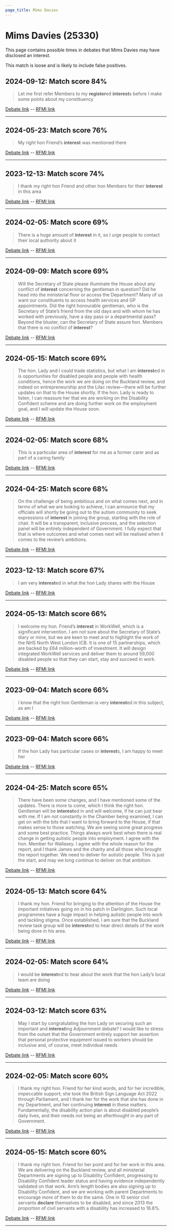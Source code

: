 ```yaml
---
page_title: Mims Davies
---
```


# Mims Davies  (25330)

This page contains possible times in debates that Mims Davies may have disclosed an interest.

This match is loose and is likely to include false positives. 



## 2024-09-12: Match score 84%

>Let me first refer Members to my **register**ed **interest**s before I make some points about my constituency

[Debate link](https://www.theyworkforyou.com/debates/?id=2024-09-12b.1057.2)  --  [RFMI link](https://www.theyworkforyou.com/mp/25330/register)


---



## 2024-05-23: Match score 76%

>My right hon Friend’s **interest** was mentioned there

[Debate link](https://www.theyworkforyou.com/debates/?id=2024-05-23c.1028.2)  --  [RFMI link](https://www.theyworkforyou.com/mp/25330/register)


---



## 2023-12-13: Match score 74%

>I thank my right hon Friend and other hon Members for their **interest** in this area

[Debate link](https://www.theyworkforyou.com/debates/?id=2023-12-13c.879.3)  --  [RFMI link](https://www.theyworkforyou.com/mp/25330/register)


---



## 2024-02-05: Match score 69%

>There is a huge amount of **interest** in it, so I urge people to contact their local authority about it

[Debate link](https://www.theyworkforyou.com/debates/?id=2024-02-05c.40.4)  --  [RFMI link](https://www.theyworkforyou.com/mp/25330/register)


---



## 2024-09-09: Match score 69%

>Will the Secretary of State please illuminate the House about any conflict of **interest** concerning the gentleman in question? Did he head into the ministerial floor or access the Department? Many of us want our constituents to access health services and GP appointments. Did the right honourable gentleman, who is the Secretary of State’s friend from the old days and with whom he has worked with previously, have a day pass or a departmental pass? Beyond the bluster, can the Secretary of State assure hon. Members that there is no conflict of **interest**?

[Debate link](https://www.theyworkforyou.com/debates/?id=2024-09-09b.578.3)  --  [RFMI link](https://www.theyworkforyou.com/mp/25330/register)


---



## 2024-05-15: Match score 69%

>The hon. Lady and I could trade statistics, but what I am **interest**ed in is opportunities for disabled people and people with health conditions, hence the work we are doing on the Buckland review, and indeed on entrepreneurship and the Lilac review—there will be further updates on that to the House shortly. If the hon. Lady is ready to listen, I can reassure her that we are working on the Disability Confident scheme and are doing further work on the employment goal, and I will update the House soon.

[Debate link](https://www.theyworkforyou.com/debates/?id=2024-05-15c.240.3)  --  [RFMI link](https://www.theyworkforyou.com/mp/25330/register)


---



## 2024-02-05: Match score 68%

>This is a particular area of **interest** for me as a former carer and as part of a caring family

[Debate link](https://www.theyworkforyou.com/debates/?id=2024-02-05c.9.3)  --  [RFMI link](https://www.theyworkforyou.com/mp/25330/register)


---



## 2024-04-25: Match score 68%

>On the challenge of being ambitious and on what comes next, and in terms of what we are looking to achieve, I can announce that my officials will shortly be going out to the autism community to seek expressions of **interest** in joining the group, starting with the role of chair. It will be a transparent, inclusive process, and the selection panel will be entirely independent of Government. I fully expect that that is where outcomes and what comes next will be realised when it comes to the review’s ambitions.

[Debate link](https://www.theyworkforyou.com/debates/?id=2024-04-25b.1204.3)  --  [RFMI link](https://www.theyworkforyou.com/mp/25330/register)


---



## 2023-12-13: Match score 67%

>I am very **interest**ed in what the hon Lady shares with the House

[Debate link](https://www.theyworkforyou.com/debates/?id=2023-12-13c.878.1)  --  [RFMI link](https://www.theyworkforyou.com/mp/25330/register)


---



## 2024-05-13: Match score 66%

>I welcome my hon. Friend’s **interest** in WorkWell, which is a significant intervention. I am not sure about the Secretary of State’s diary or mine, but we are keen to meet and to highlight the work of the NHS North West London ICB. It is one of 15 partnerships, which are backed by £64 million-worth of investment. It will design integrated WorkWell services and deliver them to around 59,000 disabled people so that they can start, stay and succeed in work.

[Debate link](https://www.theyworkforyou.com/debates/?id=2024-05-13c.19.6)  --  [RFMI link](https://www.theyworkforyou.com/mp/25330/register)


---



## 2023-09-04: Match score 66%

>I know that the right hon Gentleman is very **interest**ed in this subject, as am I

[Debate link](https://www.theyworkforyou.com/debates/?id=2023-09-04c.5.5)  --  [RFMI link](https://www.theyworkforyou.com/mp/25330/register)


---



## 2023-09-04: Match score 66%

>If the hon Lady has particular cases or **interest**s, I am happy to meet her

[Debate link](https://www.theyworkforyou.com/debates/?id=2023-09-04c.23.2)  --  [RFMI link](https://www.theyworkforyou.com/mp/25330/register)


---



## 2024-04-25: Match score 65%

>There have been some changes, and I have mentioned some of the updates. There is more to come, which I think the right hon. Gentleman will be  **interest**ed in and will welcome, if he can just bear with me. If I am not constantly in the Chamber being examined, I can get on with the bits that I want to bring forward to the House, if that makes sense to those watching. We are seeing some great progress and some best practice. Things always work best when there is real change in getting autistic people into employment. I agree with the hon. Member for Wallasey. I agree with the whole reason for the report, and I thank James and the charity and all those who brought the report together. We need to deliver for autistic people. This is just the start, and may we long continue to deliver on that ambition.

[Debate link](https://www.theyworkforyou.com/debates/?id=2024-04-25b.1205.1)  --  [RFMI link](https://www.theyworkforyou.com/mp/25330/register)


---



## 2024-05-13: Match score 64%

>I thank my hon. Friend for bringing to the attention of the House the important initiatives going on in his patch in Darlington. Such local programmes have a huge impact in helping autistic people into work and tackling stigma. Once established, I am sure that the Buckland review task group will be **interest**ed to hear direct details of the work being done in his area.

[Debate link](https://www.theyworkforyou.com/debates/?id=2024-05-13c.13.0)  --  [RFMI link](https://www.theyworkforyou.com/mp/25330/register)


---



## 2024-02-05: Match score 64%

>I would be **interest**ed to hear about the work that the hon Lady’s local team are doing

[Debate link](https://www.theyworkforyou.com/debates/?id=2024-02-05c.4.4)  --  [RFMI link](https://www.theyworkforyou.com/mp/25330/register)


---



## 2024-03-12: Match score 63%

>May I start by congratulating the hon Lady on securing such an important and **interest**ing Adjournment debate? I would like to stress from the outset that the Government entirely support her assertion that personal protective equipment issued to workers should be inclusive and, of course, meet individual needs

[Debate link](https://www.theyworkforyou.com/debates/?id=2024-03-12b.276.0)  --  [RFMI link](https://www.theyworkforyou.com/mp/25330/register)


---



## 2024-02-05: Match score 60%

>I thank my right hon. Friend for her kind words, and for her incredible, impeccable support; she took the British Sign Language Act 2022 through Parliament, and I thank her for the work that she has done in my Department, and her continuing **interest** in these matters. Fundamentally, the disability action plan is about disabled people’s daily lives, and their needs not being an afterthought in any part of Government.

[Debate link](https://www.theyworkforyou.com/debates/?id=2024-02-05c.43.0)  --  [RFMI link](https://www.theyworkforyou.com/mp/25330/register)


---



## 2024-05-15: Match score 60%

>I thank my right hon. Friend for her point and for her work in this area. We are delivering on the Buckland review, and all ministerial Departments are signing up to Disability Confident, progressing to Disability Confident leader status and having evidence independently validated on that work. Arm’s length bodies are also signing up to Disability Confident, and we are working with parent Departments to encourage more of them to do the same. One in 10 senior civil servants **declare** themselves to be disabled, and since 2013 the proportion of civil servants with a disability has increased to 16.8%.

[Debate link](https://www.theyworkforyou.com/debates/?id=2024-05-15c.240.0)  --  [RFMI link](https://www.theyworkforyou.com/mp/25330/register)


---

